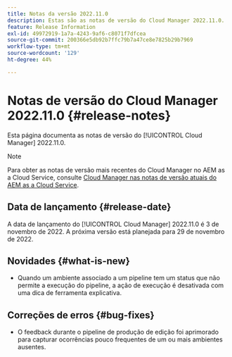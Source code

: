```yaml
---
title: Notas da versão 2022.11.0
description: Estas são as notas de versão do Cloud Manager 2022.11.0.
feature: Release Information
exl-id: 49972919-1a7a-4243-9af6-c8071f7dfcea
source-git-commit: 200366e5db92b7ffc79b7a47ce8e7825b29b7969
workflow-type: tm+mt
source-wordcount: '129'
ht-degree: 44%

---
```


# Notas de versão do Cloud Manager 2022.11.0 {#release-notes}

Esta página documenta as notas de versão do [!UICONTROL Cloud Manager] 2022.11.0.

>[!NOTE]
>
>Para obter as notas de versão mais recentes do Cloud Manager no AEM as a Cloud Service, consulte [Cloud Manager nas notas de versão atuais do AEM as a Cloud Service](https://experienceleague.adobe.com/docs/experience-manager-cloud-service/content/implementing/using-cloud-manager/release-notes-cloud-manager/release-notes-cm-current.html?lang=pt-BR).

## Data de lançamento {#release-date}

A data de lançamento do [!UICONTROL Cloud Manager] 2022.11.0 é 3 de novembro de 2022. A próxima versão está planejada para 29 de novembro de 2022.

## Novidades {#what-is-new}

* Quando um ambiente associado a um pipeline tem um status que não permite a execução do pipeline, a ação de execução é desativada com uma dica de ferramenta explicativa.

## Correções de erros {#bug-fixes}

* O feedback durante o pipeline de produção de edição foi aprimorado para capturar ocorrências pouco frequentes de um ou mais ambientes ausentes.
